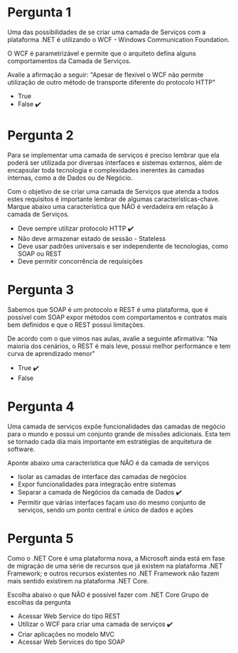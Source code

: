 # Pergunta 1
Uma das possibilidades de se criar uma camada de Serviços com a plataforma .NET é utilizando o WCF - Windows Communication Foundation. 

O WCF é parametrizável e permite que o arquiteto defina alguns comportamentos da Camada de Serviços.

Avalie a afirmação a seguir: "Apesar de flexível o WCF não permite utilização de outro método de transporte diferente do protocolo HTTP"

- True
- False :heavy_check_mark: 


# Pergunta 2
Para se implementar uma camada de serviços é preciso lembrar que ela poderá ser utilizada por diversas interfaces e sistemas externos, além de encapsular toda tecnologia e complexidades inerentes às camadas internas, como a de Dados ou de Negócio.

Com o objetivo de se criar uma camada de Serviços que atenda a todos estes requisitos é importante lembrar de algumas características-chave. Marque abaixo uma característica que NÃO é verdadeira em relação à camada de Serviços.

- Deve sempre utilizar protocolo HTTP :heavy_check_mark: 
- Não deve armazenar estado de sessão - Stateless
- Deve usar padrões universais e ser independente de tecnologias, como SOAP ou REST
- Deve permitir concorrência de requisições

# Pergunta 3
Sabemos que SOAP é um protocolo e REST é uma plataforma, que é possível com SOAP expor métodos com comportamentos e contratos mais bem definidos e que o REST possui limitações.

De acordo com o que vimos nas aulas, avalie a seguinte afirmativa: "Na maioria dos cenários, o REST é mais leve, possui melhor performance e tem curva de aprendizado menor"

- True :heavy_check_mark: 
- False

# Pergunta 4
Uma camada de serviços expõe funcionalidades das camadas de negócio para o mundo e possui um conjunto grande de missões adicionais. Esta tem se tornado cada dia mais importante em estratégias de arquitetura de software.

Aponte abaixo uma característica que NÃO é da camada de serviços

- Isolar as camadas de interface das camadas de negócios
- Expor funcionalidades para integração entre sistemas
- Separar a camada de Negócios da camada de Dados :heavy_check_mark: 
- Permitir que várias interfaces façam uso do mesmo conjunto de serviços, sendo um ponto central e único de dados e ações

# Pergunta 5
Como o .NET Core é uma plataforma nova, a Microsoft ainda está em fase de migração de uma série de recursos que já existem na plataforma .NET Framework; e outros recursos existentes no .NET Framework não fazem mais sentido existirem na plataforma .NET Core.

Escolha abaixo o que NÃO é possível fazer com .NET Core
Grupo de escolhas da pergunta

- Acessar Web Service do tipo REST
- Utilizar o WCF para criar uma camada de serviços  :heavy_check_mark: 
- Criar aplicações no modelo MVC
- Acessar Web Services do tipo SOAP